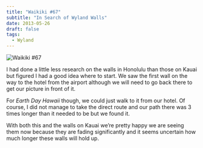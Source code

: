 ```yaml
---
title: "Waikiki #67"
subtitle: "In Search of Wyland Walls"
date: 2013-05-26
draft: false
tags:
  - Wyland
---
```


![Waikiki #67](../images/67-waikiki.jpg)


I had done a little less research on the walls in Honolulu than those on Kauai but figured I had a good idea where to start. We saw the first wall on the way to the hotel from the airport although we will need to go back there to get our picture in front of it.

For _Earth Day Hawaii_ though, we could just walk to it from our hotel. Of course, I did not manage to take the direct route and our path there was 3 times longer than it needed to be but we found it.

With both this and the walls on Kauai we’re pretty happy we are seeing them now because they are fading significantly and it seems uncertain how much longer these walls will hold up.
